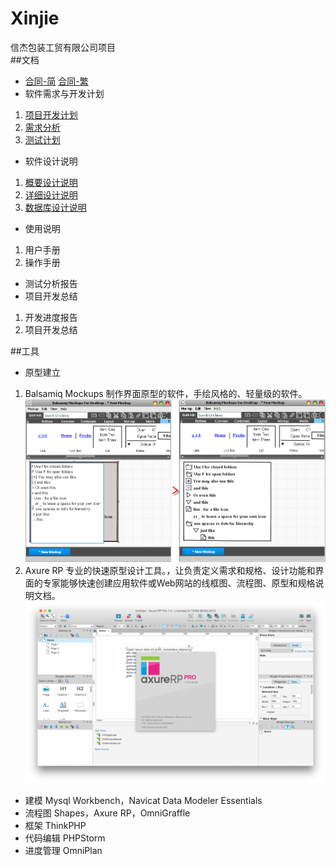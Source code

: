 # Xinjie
信杰包装工贸有限公司项目  
##文档
 - [合同-简](/DOC/合同J.md) [合同-繁](/DOC/合同F.md)  
 - 软件需求与开发计划
  1. [项目开发计划](/DOC/项目开发计划.md)  
  2. [需求分析](/DOC/需求分析.md)  
  3. [测试计划](/DOC/测试计划.md)
 - 软件设计说明
  1. [概要设计说明](/DOC/概要设计说明.md)  
  2. [详细设计说明](/DOC/详细设计说明.md)  
  3. [数据库设计说明](/DOC/数据库设计说明.md)  
 - 使用说明
  1. 用户手册
  2. 操作手册
 - 测试分析报告
 - 项目开发总结
  1. 开发进度报告
  2. 项目开发总结  


##工具  
 - 原型建立  
  1. Balsamiq Mockups 制作界面原型的软件，手绘风格的、轻量级的软件。  ![界面](IMG/2.png)
  2. Axure RP 专业的快速原型设计工具。，让负责定义需求和规格、设计功能和界面的专家能够快速创建应用软件或Web网站的线框图、流程图、原型和规格说明文档。![界面](IMG/88b63cd42101f6a5.png)  
 - 建模  Mysql Workbench，Navicat Data Modeler Essentials
 - 流程图  Shapes，Axure RP，OmniGraffle 
 - 框架 ThinkPHP
 - 代码编辑 PHPStorm  
 - 进度管理 OmniPlan